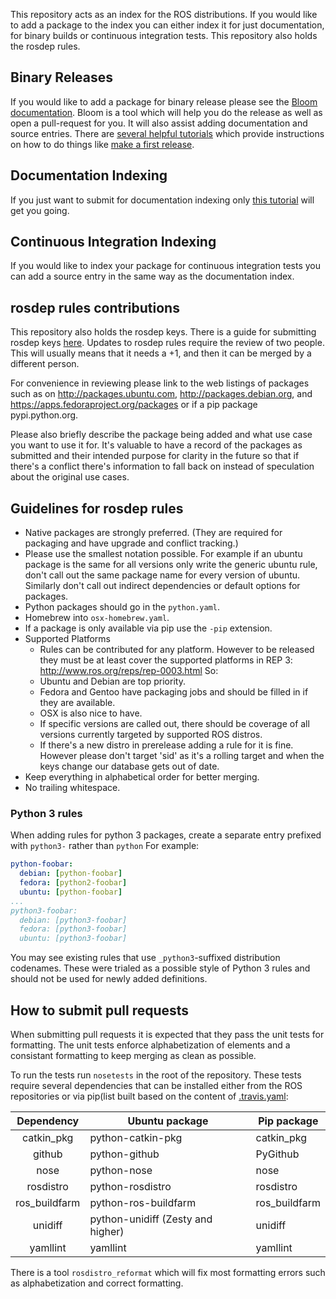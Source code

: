 
This repository acts as an index for the ROS distributions.
If you would like to add a package to the index you can either index it for just documentation, for binary builds or continuous integration tests. 
This repository also holds the rosdep rules. 

Binary Releases
---------------

If you would like to add a package for binary release please see the [Bloom documentation](http://wiki.ros.org/bloom).
Bloom is a tool which will help you do the release as well as open a pull-request for you.
It will also assist adding documentation and source entries.
There are [several helpful tutorials](http://wiki.ros.org/bloom/Tutorials) which provide instructions on how to do things like [make a first release](http://wiki.ros.org/bloom/Tutorials/FirstTimeRelease). 


Documentation Indexing
----------------------

If you just want to submit for documentation indexing only [this tutorial](http://wiki.ros.org/rosdistro/Tutorials/Indexing%20Your%20ROS%20Repository%20for%20Documentation%20Generation) will get you going. 

Continuous Integration Indexing
-------------------------------

If you would like to index your package for continuous integration tests you can add a source entry in the same way as the documentation index. 

rosdep rules contributions
--------------------------

This repository also holds the rosdep keys.
There is a guide for submitting rosdep keys [here](http://docs.ros.org/independent/api/rosdep/html/contributing_rules.html).
Updates to rosdep rules require the review of two people.
This will usually means that it needs a +1, and then it can be merged by a different person.

For convenience in reviewing please link to the web listings of packages such as on http://packages.ubuntu.com, http://packages.debian.org, and https://apps.fedoraproject.org/packages or if a pip package pypi.python.org.

Please also briefly describe the package being added and what use case you want to use it for.
It's valuable to have a record of the packages as submitted and their intended purpose for clarity in the future so that if there's a conflict there's information to fall back on instead of speculation about the original use cases.

Guidelines for rosdep rules
---------------------------

 * Native packages are strongly preferred. (They are required for packaging and have upgrade and conflict tracking.)
 * Please use the smallest notation possible.
   For example if an ubuntu package is the same for all versions only write the generic ubuntu rule, don't call out the same package name for every version of ubuntu.
   Similarly don't call out indirect dependencies or default options for packages.
 * Python packages should go in the `python.yaml`.
 * Homebrew into `osx-homebrew.yaml`.
 * If a package is only available via pip use the `-pip` extension.
 * Supported Platforms
   * Rules can be contributed for any platform.
     However to be released they must be at least cover the supported platforms in REP 3: http://www.ros.org/reps/rep-0003.html So:
    * Ubuntu and Debian are top priority.
    * Fedora and Gentoo have packaging jobs and should be filled in if they are available.
    * OSX is also nice to have.
    * If specific versions are called out, there should be coverage of all versions currently targeted by supported ROS distros.
     * If there's a new distro in prerelease adding a rule for it is fine.
       However please don't target 'sid' as it's a rolling target and when the keys change our database gets out of date.
  * Keep everything in alphabetical order for better merging.
  * No trailing whitespace.

### Python 3 rules

When adding rules for python 3 packages, create a separate entry prefixed with `python3-` rather than `python`
For example:

```yaml
python-foobar:
  debian: [python-foobar]
  fedora: [python2-foobar]
  ubuntu: [python-foobar]
...
python3-foobar:
  debian: [python3-foobar]
  fedora: [python3-foobar]
  ubuntu: [python3-foobar]
```

You may see existing rules that use `_python3`-suffixed distribution codenames.
These were trialed as a possible style of Python 3 rules and should not be used for newly added definitions.

How to submit pull requests
---------------------------

When submitting pull requests it is expected that they pass the unit tests for formatting. 
The unit tests enforce alphabetization of elements and a consistant formatting to keep merging as clean as possible. 

To run the tests run ``nosetests`` in the root of the repository.
These tests require several dependencies that can be installed either from the ROS repositories or via pip(list built based on the content of [.travis.yaml](https://github.com/ros/rosdistro/blob/master/.travis.yml):

|   Dependency   |            Ubuntu package         |   Pip package  |
| :------------: | --------------------------------- | -------------- |
| catkin_pkg     | python-catkin-pkg                 | catkin_pkg     |
| github         | python-github                     | PyGithub       |
| nose           | python-nose                       | nose           |
| rosdistro      | python-rosdistro                  | rosdistro      |
| ros_buildfarm  | python-ros-buildfarm              | ros_buildfarm  |
| unidiff        | python-unidiff (Zesty and higher) | unidiff        |
| yamllint       | yamllint                          | yamllint       |

There is a tool ``rosdistro_reformat`` which will fix most formatting errors such as alphabetization and correct formatting.
